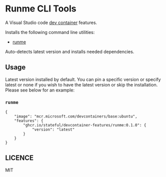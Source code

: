 # Runme CLI Tools

A Visual Studio code [dev container](https://containers.dev/) features.

Installs the following command line utilities:

- [runme](https://runme.dev)

Auto-detects latest version and installs needed dependencies.

## Usage

Latest version installed by default. You can pin a specific version or specify latest or none if you wish to have the latest version or skip the installation. Please see below for an example:

### `runme`

```jsonc
{
    "image": "mcr.microsoft.com/devcontainers/base:ubuntu",
    "features": {
        "ghcr.io/stateful/devcontainer-features/runme:0.1.0": {
            "version": "latest"
        }
    }
}
```

## LICENCE

MIT
